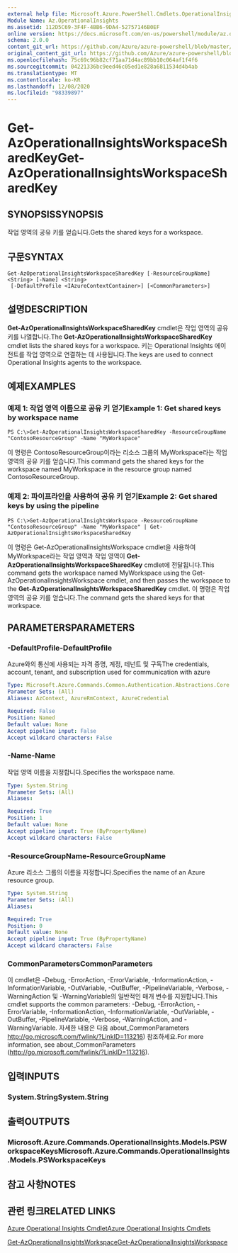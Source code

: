```yaml
---
external help file: Microsoft.Azure.PowerShell.Cmdlets.OperationalInsights.dll-Help.xml
Module Name: Az.OperationalInsights
ms.assetid: 112D5C69-3F4F-4BB6-9DA4-52757146B0EF
online version: https://docs.microsoft.com/en-us/powershell/module/az.operationalinsights/get-azoperationalinsightsworkspacesharedkey
schema: 2.0.0
content_git_url: https://github.com/Azure/azure-powershell/blob/master/src/OperationalInsights/OperationalInsights/help/Get-AzOperationalInsightsWorkspaceSharedKey.md
original_content_git_url: https://github.com/Azure/azure-powershell/blob/master/src/OperationalInsights/OperationalInsights/help/Get-AzOperationalInsightsWorkspaceSharedKey.md
ms.openlocfilehash: 75c69c96b82cf71aa71d4ac89bb10c064af1f4f6
ms.sourcegitcommit: 04221336bc9eed46c05ed1e828a6811534d4b4ab
ms.translationtype: MT
ms.contentlocale: ko-KR
ms.lasthandoff: 12/08/2020
ms.locfileid: "98339897"
---
```

# <span data-ttu-id="45af2-101">Get-AzOperationalInsightsWorkspaceSharedKey</span><span class="sxs-lookup"><span data-stu-id="45af2-101">Get-AzOperationalInsightsWorkspaceSharedKey</span></span>

## <span data-ttu-id="45af2-102">SYNOPSIS</span><span class="sxs-lookup"><span data-stu-id="45af2-102">SYNOPSIS</span></span>
<span data-ttu-id="45af2-103">작업 영역의 공유 키를 얻습니다.</span><span class="sxs-lookup"><span data-stu-id="45af2-103">Gets the shared keys for a workspace.</span></span>

## <span data-ttu-id="45af2-104">구문</span><span class="sxs-lookup"><span data-stu-id="45af2-104">SYNTAX</span></span>

```
Get-AzOperationalInsightsWorkspaceSharedKey [-ResourceGroupName] <String> [-Name] <String>
 [-DefaultProfile <IAzureContextContainer>] [<CommonParameters>]
```

## <span data-ttu-id="45af2-105">설명</span><span class="sxs-lookup"><span data-stu-id="45af2-105">DESCRIPTION</span></span>
<span data-ttu-id="45af2-106">**Get-AzOperationalInsightsWorkspaceSharedKey** cmdlet은 작업 영역의 공유 키를 나열합니다.</span><span class="sxs-lookup"><span data-stu-id="45af2-106">The **Get-AzOperationalInsightsWorkspaceSharedKey** cmdlet lists the shared keys for a workspace.</span></span>
<span data-ttu-id="45af2-107">키는 Operational Insights 에이전트를 작업 영역으로 연결하는 데 사용됩니다.</span><span class="sxs-lookup"><span data-stu-id="45af2-107">The keys are used to connect Operational Insights agents to the workspace.</span></span>

## <span data-ttu-id="45af2-108">예제</span><span class="sxs-lookup"><span data-stu-id="45af2-108">EXAMPLES</span></span>

### <span data-ttu-id="45af2-109">예제 1: 작업 영역 이름으로 공유 키 얻기</span><span class="sxs-lookup"><span data-stu-id="45af2-109">Example 1: Get shared keys by workspace name</span></span>
```
PS C:\>Get-AzOperationalInsightsWorkspaceSharedKey -ResourceGroupName "ContosoResourceGroup" -Name "MyWorkspace"
```

<span data-ttu-id="45af2-110">이 명령은 ContosoResourceGroup이라는 리소스 그룹의 MyWorkspace라는 작업 영역의 공유 키를 얻습니다.</span><span class="sxs-lookup"><span data-stu-id="45af2-110">This command gets the shared keys for the workspace named MyWorkspace in the resource group named ContosoResourceGroup.</span></span>

### <span data-ttu-id="45af2-111">예제 2: 파이프라인을 사용하여 공유 키 얻기</span><span class="sxs-lookup"><span data-stu-id="45af2-111">Example 2: Get shared keys by using the pipeline</span></span>
```
PS C:\>Get-AzOperationalInsightsWorkspace -ResourceGroupName "ContosoResourceGroup" -Name "MyWorkspace" | Get-AzOperationalInsightsWorkspaceSharedKey
```

<span data-ttu-id="45af2-112">이 명령은 Get-AzOperationalInsightsWorkspace cmdlet을 사용하여 MyWorkspace라는 작업 영역과 작업 영역이 **Get-AzOperationalInsightsWorkspaceSharedKey** cmdlet에 전달됩니다.</span><span class="sxs-lookup"><span data-stu-id="45af2-112">This command gets the workspace named MyWorkspace using the Get-AzOperationalInsightsWorkspace cmdlet, and then passes the workspace to the **Get-AzOperationalInsightsWorkspaceSharedKey** cmdlet.</span></span>
<span data-ttu-id="45af2-113">이 명령은 작업 영역의 공유 키를 얻습니다.</span><span class="sxs-lookup"><span data-stu-id="45af2-113">The command gets the shared keys for that workspace.</span></span>

## <span data-ttu-id="45af2-114">PARAMETERS</span><span class="sxs-lookup"><span data-stu-id="45af2-114">PARAMETERS</span></span>

### <span data-ttu-id="45af2-115">-DefaultProfile</span><span class="sxs-lookup"><span data-stu-id="45af2-115">-DefaultProfile</span></span>
<span data-ttu-id="45af2-116">Azure와의 통신에 사용되는 자격 증명, 계정, 테넌트 및 구독</span><span class="sxs-lookup"><span data-stu-id="45af2-116">The credentials, account, tenant, and subscription used for communication with azure</span></span>

```yaml
Type: Microsoft.Azure.Commands.Common.Authentication.Abstractions.Core.IAzureContextContainer
Parameter Sets: (All)
Aliases: AzContext, AzureRmContext, AzureCredential

Required: False
Position: Named
Default value: None
Accept pipeline input: False
Accept wildcard characters: False
```

### <span data-ttu-id="45af2-117">-Name</span><span class="sxs-lookup"><span data-stu-id="45af2-117">-Name</span></span>
<span data-ttu-id="45af2-118">작업 영역 이름을 지정합니다.</span><span class="sxs-lookup"><span data-stu-id="45af2-118">Specifies the workspace name.</span></span>

```yaml
Type: System.String
Parameter Sets: (All)
Aliases:

Required: True
Position: 1
Default value: None
Accept pipeline input: True (ByPropertyName)
Accept wildcard characters: False
```

### <span data-ttu-id="45af2-119">-ResourceGroupName</span><span class="sxs-lookup"><span data-stu-id="45af2-119">-ResourceGroupName</span></span>
<span data-ttu-id="45af2-120">Azure 리소스 그룹의 이름을 지정합니다.</span><span class="sxs-lookup"><span data-stu-id="45af2-120">Specifies the name of an Azure resource group.</span></span>

```yaml
Type: System.String
Parameter Sets: (All)
Aliases:

Required: True
Position: 0
Default value: None
Accept pipeline input: True (ByPropertyName)
Accept wildcard characters: False
```

### <span data-ttu-id="45af2-121">CommonParameters</span><span class="sxs-lookup"><span data-stu-id="45af2-121">CommonParameters</span></span>
<span data-ttu-id="45af2-122">이 cmdlet은 -Debug, -ErrorAction, -ErrorVariable, -InformationAction, -InformationVariable, -OutVariable, -OutBuffer, -PipelineVariable, -Verbose, -WarningAction 및 -WarningVariable의 일반적인 매개 변수를 지원합니다.</span><span class="sxs-lookup"><span data-stu-id="45af2-122">This cmdlet supports the common parameters: -Debug, -ErrorAction, -ErrorVariable, -InformationAction, -InformationVariable, -OutVariable, -OutBuffer, -PipelineVariable, -Verbose, -WarningAction, and -WarningVariable.</span></span> <span data-ttu-id="45af2-123">자세한 내용은 다음 about_CommonParameters http://go.microsoft.com/fwlink/?LinkID=113216) 참조하세요.</span><span class="sxs-lookup"><span data-stu-id="45af2-123">For more information, see about_CommonParameters (http://go.microsoft.com/fwlink/?LinkID=113216).</span></span>

## <span data-ttu-id="45af2-124">입력</span><span class="sxs-lookup"><span data-stu-id="45af2-124">INPUTS</span></span>

### <span data-ttu-id="45af2-125">System.String</span><span class="sxs-lookup"><span data-stu-id="45af2-125">System.String</span></span>

## <span data-ttu-id="45af2-126">출력</span><span class="sxs-lookup"><span data-stu-id="45af2-126">OUTPUTS</span></span>

### <span data-ttu-id="45af2-127">Microsoft.Azure.Commands.OperationalInsights.Models.PSWorkspaceKeys</span><span class="sxs-lookup"><span data-stu-id="45af2-127">Microsoft.Azure.Commands.OperationalInsights.Models.PSWorkspaceKeys</span></span>

## <span data-ttu-id="45af2-128">참고 사항</span><span class="sxs-lookup"><span data-stu-id="45af2-128">NOTES</span></span>

## <span data-ttu-id="45af2-129">관련 링크</span><span class="sxs-lookup"><span data-stu-id="45af2-129">RELATED LINKS</span></span>

[<span data-ttu-id="45af2-130">Azure Operational Insights Cmdlet</span><span class="sxs-lookup"><span data-stu-id="45af2-130">Azure Operational Insights Cmdlets</span></span>](./Az.OperationalInsights.md)

[<span data-ttu-id="45af2-131">Get-AzOperationalInsightsWorkspace</span><span class="sxs-lookup"><span data-stu-id="45af2-131">Get-AzOperationalInsightsWorkspace</span></span>](./Get-AzOperationalInsightsWorkspace.md)


